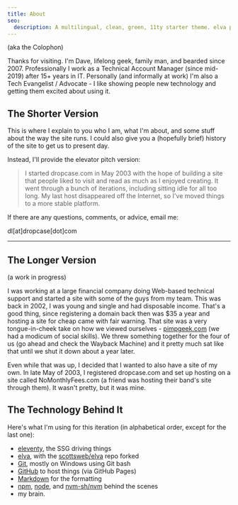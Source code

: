 ```yaml
---
title: About
seo:
  description: A multilingual, clean, green, 11ty starter theme. elva provides solid foundations for your next web project and a built in CMS for managing content.
---
```


(aka the Colophon)

Thanks for visiting. I'm Dave, lifelong geek, family man, and bearded since 2007. Professionally I work as a Technical Account Manager (since mid-2019) after 15+ years in IT. Personally (and informally at work) I'm also a Tech Evangelist / Advocate - I like showing people new technology and getting them excited about using it.

## The Shorter Version

This is where I explain to you who I am, what I'm about, and some stuff about the way the site runs. I could also give you a (hopefully brief) history of the site to get us to present day.

Instead, I'll provide the elevator pitch version:

> I started dropcase.com in May 2003 with the hope of building a site that people liked to visit and read as much as I enjoyed creating. It went through a bunch of iterations, including sitting idle for all too long. My last host disappeared off the Internet, so I've moved things to a more stable platform.

If there are any questions, comments, or advice, email me:

dl[at]dropcase[dot]com

----------
## The Longer Version
(a work in progress)

I was working at a large financial company doing Web-based technical support and started a site with some of the guys from my team. This was back in 2002, I was young and single and had disposable income. That's a good thing, since registering a domain back then was $35 a year and hosting a site for cheap came with fair warning. That site was a very tongue-in-cheek take on how we viewed ourselves - [pimpgeek.com](https://web.archive.org/web/20031221235440/http://www.pimpgeek.com:80/) (we had a modicum of social skills). We threw something together for the four of us (go ahead and check the Wayback Machine) and it pretty much sat like that until we shut it down about a year later.

Even while that was up, I decided that I wanted to also have a site of my own. In late May of 2003, I registered dropcase.com and set up hosting on a site called NoMonthlyFees.com (a friend was hosting their band's site through them). It wasn't pretty, but it was mine.

## The Technology Behind It

Here's what I'm using for this iteration (in alphabetical order, except for the last one):

- [eleventy](https://www.11ty.dev/), the SSG driving things
- [elva](https://elva.scott.ee/), with the [scottsweb/elva](https://github.com/scottsweb/elva) repo forked
- [Git](https://git-scm.com/), mostly on Windows using Git bash
- [GitHub](https://github.com/) to host things (via GitHub Pages)
- [Markdown](https://daringfireball.net/projects/markdown/) for the formatting
- [npm](https://www.npmjs.com/), [node](https://nodejs.org/en), and [nvm-sh/nvm](https://github.com/nvm-sh/nvm) behind the scenes
- my brain.